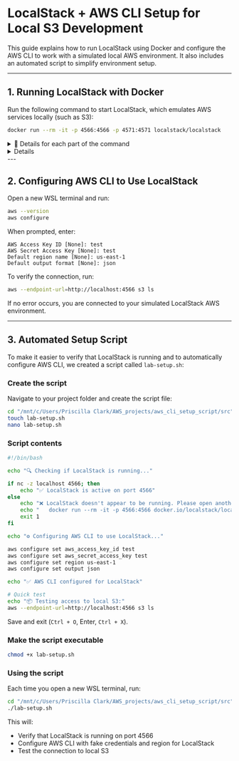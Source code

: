 
# LocalStack + AWS CLI Setup for Local S3 Development

This guide explains how to run LocalStack using Docker and configure the AWS CLI to work with a simulated local AWS environment. It also includes an automated script to simplify environment setup.

---

## 1. Running LocalStack with Docker

Run the following command to start LocalStack, which emulates AWS services locally (such as S3):

```bash
docker run --rm -it -p 4566:4566 -p 4571:4571 localstack/localstack
````

<details>
### <summary> 🔽 Details for each part of the command </summary>

| Command part            | Meaning                                            |
| ----------------------- | -------------------------------------------------- |
| `docker run`            | Runs a Docker container                            |
| `--rm`                  | Automatically removes the container when it stops  |
| `-it`                   | Interactive terminal mode                          |
| `-p 4566:4566`          | Maps port 4566 (used by S3 and other services)     |
| `-p 4571:4571`          | Maps port 4571 (used by other LocalStack services) |
| `localstack/localstack` | Official LocalStack Docker image                   |

</details>

<details>
    
### <summary> 🔽 How to Check if LocalStack is Running </summary>

### 1. Using `nc` (netcat)
Check if port 4566 is open:

```bash
nc -zv localhost 4566
```

✅ Success: LocalStack is running  
❌ Failure: It's not running

---

### 2. Using `curl`
Check the health endpoint:

```bash
curl http://localhost:4566/health
```

You’ll get a JSON with running services.

---

### 3. Using Docker or Podman
Check running containers:

```bash
docker ps | grep localstack
# or
podman ps | grep localstack
```

Shows container name, status, and port mapping.

</details>
---

## 2. Configuring AWS CLI to Use LocalStack

Open a new WSL terminal and run:

```bash
aws --version
aws configure
```

When prompted, enter:

```
AWS Access Key ID [None]: test
AWS Secret Access Key [None]: test
Default region name [None]: us-east-1
Default output format [None]: json
```

To verify the connection, run:

```bash
aws --endpoint-url=http://localhost:4566 s3 ls
```

If no error occurs, you are connected to your simulated LocalStack AWS environment.

---

## 3. Automated Setup Script

To make it easier to verify that LocalStack is running and to automatically configure AWS CLI, we created a script called `lab-setup.sh`:

### Create the script

Navigate to your project folder and create the script file:

```bash
cd "/mnt/c/Users/Priscilla Clark/AWS_projects/aws_cli_setup_script/src"
touch lab-setup.sh
nano lab-setup.sh
```

### Script contents

```bash
#!/bin/bash

echo "🔍 Checking if LocalStack is running..."

if nc -z localhost 4566; then
    echo "✅ LocalStack is active on port 4566"
else
    echo "❌ LocalStack doesn't appear to be running. Please open another terminal and run:"
    echo "   docker run --rm -it -p 4566:4566 docker.io/localstack/localstack"
    exit 1
fi

echo "⚙️ Configuring AWS CLI to use LocalStack..."

aws configure set aws_access_key_id test
aws configure set aws_secret_access_key test
aws configure set region us-east-1
aws configure set output json

echo "✅ AWS CLI configured for LocalStack"

# Quick test
echo "📦 Testing access to local S3:"
aws --endpoint-url=http://localhost:4566 s3 ls
```

Save and exit (`Ctrl + O`, Enter, `Ctrl + X`).

### Make the script executable

```bash
chmod +x lab-setup.sh
```

### Using the script

Each time you open a new WSL terminal, run:

```bash
cd "/mnt/c/Users/Priscilla Clark/AWS_projects/aws_cli_setup_script/src"
./lab-setup.sh
```

This will:

* Verify that LocalStack is running on port 4566
* Configure AWS CLI with fake credentials and region for LocalStack
* Test the connection to local S3

